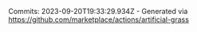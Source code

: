 Commits: 2023-09-20T19:33:29.934Z - Generated via https://github.com/marketplace/actions/artificial-grass
<br>
